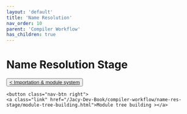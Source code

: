 ```yaml
---
layout: 'default'
title: 'Name Resolution'
nav_order: 10
parent: 'Compiler Workflow'
has_children: true
---
```


# Name Resolution Stage
<div class="nav-btn-block">
    <button class="nav-btn left">
    <a class="link" href="/Jacy-Dev-Book/compiler-workflow/name-res-stage/importation-&-module-system.html">< Importation & module system</a>
</button>

    <button class="nav-btn right">
    <a class="link" href="/Jacy-Dev-Book/compiler-workflow/name-res-stage/module-tree-building.html">Module tree building ></a>
</button>

</div>
